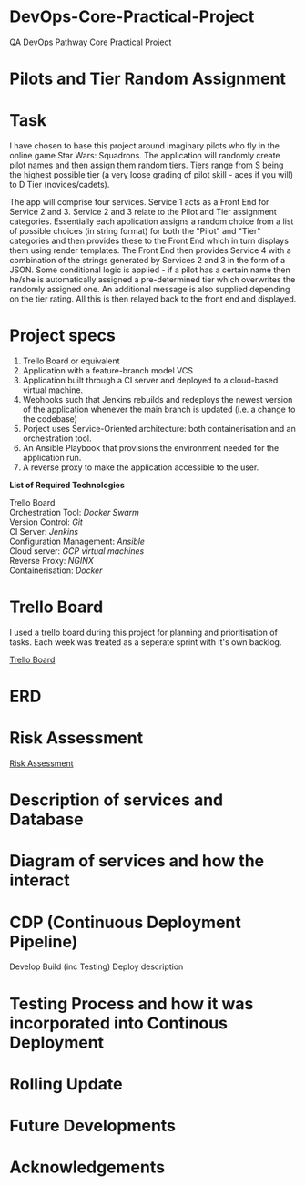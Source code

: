 # DevOps-Core-Practical-Project
QA DevOps Pathway Core Practical Project

# Pilots and Tier Random Assignment

# Task

I have chosen to base this project around imaginary pilots who fly in the online game Star Wars: Squadrons.  The application will randomly create pilot names and then assign them random tiers.  Tiers range from S being the highest possible tier (a very loose grading of pilot skill - aces if you will) to D Tier (novices/cadets).  

The app will comprise four services.  Service 1 acts as a Front End for Service 2 and 3.  Service 2 and 3 relate to the Pilot and Tier assignment categories.  Essentially each application assigns a random choice from a list of possible choices (in string format) for both the "Pilot" and "Tier" categories and then provides these to the Front End which in turn displays them using render templates.  The Front End then provides Service 4 with a combination of the strings generated by Services 2 and 3 in the form of a JSON.  Some conditional logic is applied - if a pilot has a certain name then he/she is automatically assigned a pre-determined tier which overwrites the randomly assigned one.  An additional message is also supplied depending on the tier rating.  All this is then relayed back to the front end and displayed.

# Project specs

1. Trello Board or equivalent
2. Application with a feature-branch model VCS
3. Application built through a CI server and deployed to a cloud-based virtual machine. 
4. Webhooks such that Jenkins rebuilds and redeploys the newest version of the application whenever the main branch is updated (i.e. a change to the codebase)
5. Porject uses Service-Oriented architecture: both containerisation and an orchestration tool.
6. An Ansible Playbook that provisions the environment needed for the application run.
7. A reverse proxy to make the application accessible to the user.

**List of Required Technologies**

Trello Board <br />
Orchestration Tool: *Docker Swarm* <br />
Version Control: *Git* <br /> 
CI Server: *Jenkins* <br />
Configuration Management: *Ansible* <br />
Cloud server: *GCP virtual machines* <br />
Reverse Proxy: *NGINX* <br />
Containerisation: *Docker* <br />

# Trello Board

I used a trello board during this project for planning and prioritisation of tasks.  Each week was treated as a seperate sprint with it's own backlog.

[Trello Board](https://trello.com/b/ufgHK3VC/pilot-tiers)

#  ERD

# Risk Assessment

[Risk Assessment](https://docs.google.com/spreadsheets/d/1SNXdg196MBaFU69MoC1mMkt9sLWLh0RzoJxBbpi-0C8/edit#gid=0)

# Description of services and Database
# Diagram of services and how the interact

# CDP (Continuous Deployment Pipeline)

Develop Build (inc Testing) Deploy description

# Testing Process and how it was incorporated into Continous Deployment

# Rolling Update

# Future Developments

# Acknowledgements




